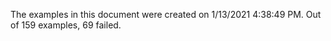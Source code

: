
The examples in this document were created on 1/13/2021 4:38:49 PM. 
Out of 159 examples,
69 failed.

